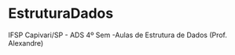 EstruturaDados
==============

IFSP Capivari/SP - ADS 4º Sem -Aulas de Estrutura de Dados (Prof. Alexandre)
